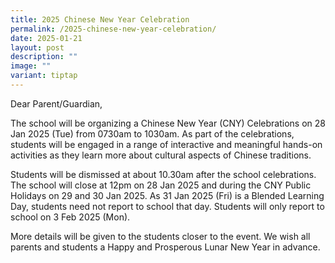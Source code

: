 ```yaml
---
title: 2025 Chinese New Year Celebration
permalink: /2025-chinese-new-year-celebration/
date: 2025-01-21
layout: post
description: ""
image: ""
variant: tiptap
---
```

<p>Dear Parent/Guardian,</p>
<p></p>
<p>The school will be organizing a Chinese New Year (CNY) Celebrations on
28 Jan 2025 (Tue) from 0730am to 1030am. As part of the celebrations, students
will be engaged in a range of interactive and meaningful hands-on activities
as they learn more about cultural aspects of Chinese traditions.</p>
<p></p>
<p>Students will be dismissed at about 10.30am after the school celebrations.
The school will close at 12pm on 28 Jan 2025 and during the CNY Public
Holidays on 29 and 30 Jan 2025. As 31 Jan 2025 (Fri) is a Blended Learning
Day, students need not report to school that day. Students will only report
to school on 3 Feb 2025 (Mon).</p>
<p></p>
<p>More details will be given to the students closer to the event. We wish
all parents and students a Happy and Prosperous Lunar New Year in advance.</p>